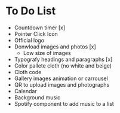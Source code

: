 # To Do List
- Countdown timer [x]
- Pointer Click Icon
- Official logo
- Donwload images and photos [x]
    - Low size of images
- Typografy headings and paragraphs [x]
- Color pallete cloth (no white and beige)
- Cloth code
- Gallery images animation or carrousel
- QR to upload images and photographs
- Calendar
- Background music
- Spotify component to add music to a list